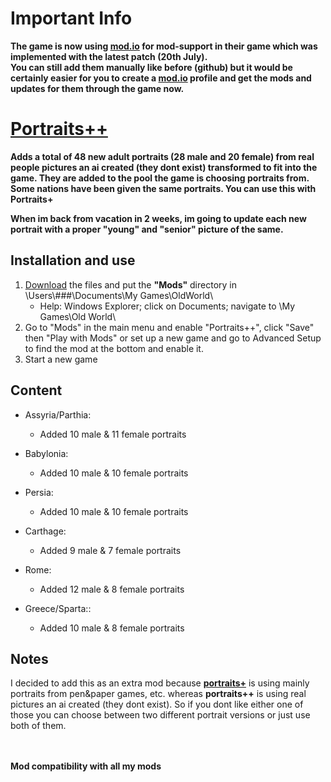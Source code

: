# Important Info
**The game is now using [mod.io](https://oldworld.mod.io/) for mod-support in their game which was implemented with the latest patch (20th July).<br>
You can still add them manually like before (github) but it would be certainly easier for you to create a [mod.io](https://oldworld.mod.io/) profile and get the mods and updates for them through the game now.**

# [Portraits++](https://github.com/ShadowDuke/OW_Portraits-Plus-Plus/wiki)
**Adds a total of 48 new adult portraits (28 male and 20 female) from real people pictures an ai created (they dont exist) transformed to fit into the game. They are added to the pool the game is choosing portraits from. Some nations have been given the same portraits. You can use this with Portraits+**

**When im back from vacation in 2 weeks, im going to update each new portrait with a proper "young" and "senior" picture of the same.**

## Installation and use

1. [Download](https://github.com/ShadowDuke/OW_Portraits-Plus-Plus/archive/master.zip) the files and put the **"Mods"** directory in \Users\\###\Documents\My Games\OldWorld\
   - Help: Windows Explorer; click on Documents; navigate to \My Games\Old World\
2. Go to "Mods" in the main menu and enable "Portraits++", click "Save" then "Play with Mods" or set up a new game and go to Advanced Setup to find the mod at the bottom and enable it. 
3. Start a new game

## Content

- Assyria/Parthia:
   - Added 10 male & 11 female portraits
   
- Babylonia:
   - Added 10 male & 10 female portraits
   
- Persia:
   - Added 10 male & 10 female portraits
   
- Carthage:
   - Added 9 male & 7 female portraits
   
- Rome:
   - Added 12 male & 8 female portraits
   
- Greece/Sparta::
   - Added 10 male & 8 female portraits
   
## Notes

I decided to add this as an extra mod because **[portraits+](https://github.com/ShadowDuke/OW_Portraits-Plus)** is using mainly portraits from pen&paper games, etc. whereas **portraits++** is using real pictures an ai created (they dont exist). So if you dont like either one of those you can choose between two different portrait versions or just use both of them.

<br><br>
**Mod compatibility with all my mods**
